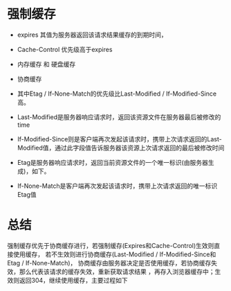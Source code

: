 # 强制缓存
* expires 其值为服务器返回该请求结果缓存的到期时间，
* Cache-Control 优先级高于expires
* 内存缓存 和 硬盘缓存

* 协商缓存
*  其中Etag / If-None-Match的优先级比Last-Modified / If-Modified-Since高。
* Last-Modified是服务器响应请求时，返回该资源文件在服务器最后被修改的time
* If-Modified-Since则是客户端再次发起该请求时，携带上次请求返回的Last-Modified值，通过此字段值告诉服务器该资源上次请求返回的最后被修改时间
* Etag是服务器响应请求时，返回当前资源文件的一个唯一标识(由服务器生成)，如下。
* If-None-Match是客户端再次发起该请求时，携带上次请求返回的唯一标识Etag值


# 总结
强制缓存优先于协商缓存进行，若强制缓存(Expires和Cache-Control)生效则直接使用缓存，
若不生效则进行协商缓存(Last-Modified / If-Modified-Since和Etag / If-None-Match)，
协商缓存由服务器决定是否使用缓存，若协商缓存失效，那么代表该请求的缓存失效，重新获取请求结果
，再存入浏览器缓存中；生效则返回304，继续使用缓存，主要过程如下






